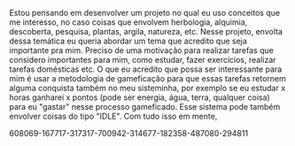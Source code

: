 Estou pensando em desenvolver um projeto no qual eu uso conceitos que me interesso, no caso coisas que envolvem herbologia, alquimia, descoberta, pesquisa, plantas, argila, natureza, etc.
Nesse projeto, envolta dessa temática eu queria abordar um tema que acredito que seja importante pra mim. Preciso de uma motivação para realizar tarefas que considero importantes para mim, como estudar, fazer exercícios, realizar tarefas domésticas etc. O que eu acredito que possa ser interessante para mim é usar a metodologia de gameficação para que essas tarefas retornem alguma conquista também no meu sisteminha, por exemplo se eu estudar x horas ganharei x pontos (pode ser energia, água, terra, qualquer coisa) para eu "gastar" nesse processo gameficado. Esse sistema pode também envolver coisas do tipo "IDLE". Com tudo isso em mente, 

608069-167717-317317-700942-314677-182358-487080-294811